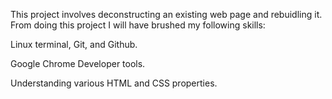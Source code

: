 This project involves deconstructing an existing web page and rebuidling it. From doing this project I will have brushed my following skills:

Linux terminal, Git, and Github.

Google Chrome Developer tools.

Understanding various HTML and CSS properties.
